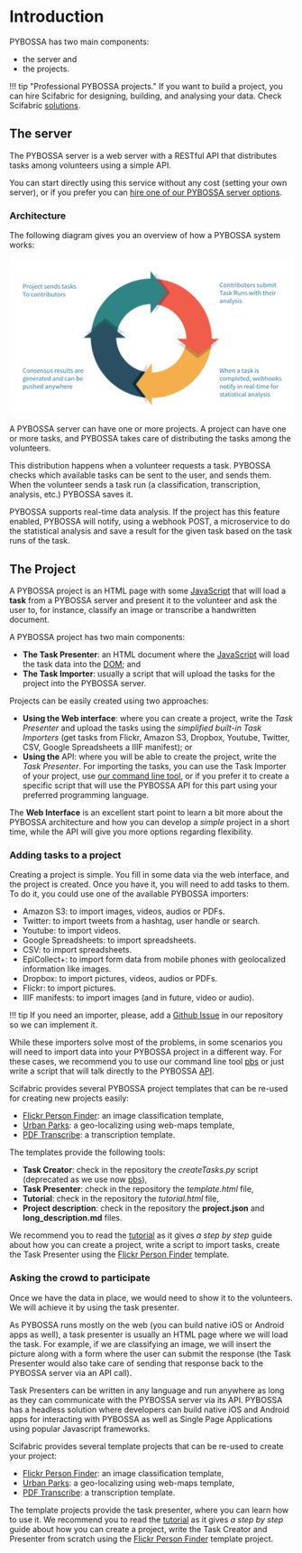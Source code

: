 # Introduction

PYBOSSA has two main components:

- the server and
- the projects.

!!! tip "Professional PYBOSSA projects."
    If you want to build a project, you can hire Scifabric for designing,
    building, and analysing your data. Check Scifabric [solutions](https://scifabric.com/pricing/).

## The server

The PYBOSSA server is a web server with a RESTful API that
distributes tasks among volunteers using a simple API.

You can start directly using this service without any cost (setting your own server), or if you prefer you can [hire one of our PYBOSSA server options](https://scifabric.com/pricing/).

### Architecture

The following diagram gives you an overview of how a PYBOSSA system works:

![PYBOSSA overview](/images/overview.png)

A PYBOSSA server can have one or more projects. A project can have one or more tasks, and PYBOSSA takes care of distributing the tasks among the volunteers.

This distribution happens when a volunteer requests a task. PYBOSSA checks which available tasks can be sent to the user, and sends them. When the volunteer sends a task run (a classification, transcription, analysis, etc.) PYBOSSA saves it.

PYBOSSA supports real-time data analysis. If the project has this feature enabled, PYBOSSA will notify, using a webhook POST, a microservice to do the statistical analysis and save a result for the given task based on the task runs of the task.

## The Project

A PYBOSSA project is an HTML page with some [JavaScript](http://en.wikipedia.org/wiki/JavaScript) that will load a **task** from a PYBOSSA server and present it to the volunteer and ask
the user to, for instance, classify an image or transcribe a handwritten document.

A PYBOSSA project has two main components:

- **The Task Presenter**: an HTML document where the
  [JavaScript](http://en.wikipedia.org/wiki/JavaScript) will load the
  task data into the [DOM](http://en.wikipedia.org/wiki/Document_Object_Model); and
- **The Task Importer**: usually a script that will upload the tasks for the project into the PYBOSSA server.

Projects can be easily created using two approaches:

- **Using the Web interface**: where you can create a project, write
  the *Task Presenter* and upload the tasks using the *simplified
  built-in Task Importers* (get tasks from Flickr, Amazon S3, Dropbox, Youtube, Twitter, CSV, Google Spreadsheets a IIIF manifest); or
- **Using the** API: where you will be able to create the project,
  write the *Task Presenter*. For importing the tasks, you can use the Task  Importer of your project, use [our command line tool](pbs.md), or if you prefer it to create a specific script that will use the PYBOSSA API for this part using your preferred programming language.

The **Web Interface** is an excellent start point to learn a bit more about the PYBOSSA architecture and how you can develop a *simple* project in a short time, while the API will give you more options regarding flexibility.

### Adding tasks to a project
Creating a project is simple. You fill in some data via the web interface, and the project is created. Once you have it, you will need to add tasks to them. To do it, you could use one of the available PYBOSSA importers:

- Amazon S3: to import images, videos, audios or PDFs.
- Twitter: to import tweets from a hashtag, user handle or search.
- Youtube: to import videos.
- Google Spreadsheets: to import spreadsheets.
- CSV: to import spreadsheets.
- EpiCollect+: to import form data from mobile phones with geolocalized information like images.
- Dropbox: to import pictures, videos, audios or PDFs.
- Flickr: to import pictures.
- IIIF manifests: to import images (and in future, video or audio).

!!! tip
     If you need an importer, please, add a [Github Issue](https://github.com/Scifabric/pybossa) in our repository so we can implement it.

While these importers solve most of the problems, in some scenarios you will need to import data into your PYBOSSA project in a different way. For these cases, we recommend you to use our command line tool [pbs](pbs.md) or just write a script that will talk directly to the PYBOSSA [API](api.md).

Scifabric provides several PYBOSSA project templates that can be re-used for creating new projects easily:

- [Flickr Person Finder](https://github.com/Scifabric/app-flickrperson): an image classification template,
- [Urban Parks](https://github.com/Scifabric/app-geocoding): a geo-localizing using web-maps template,
- [PDF Transcribe](https://github.com/Scifabric/pdftranscribe): a transcription template.

The templates provide the following tools:

- **Task Creator**: check in the repository the *createTasks.py*
  script (deprecated as we use now [pbs](pbs.md)),
- **Task Presenter**: check in the repository the *template.html*
  file,
- **Tutorial**: check in the repository the *tutorial.html* file,
- **Project description**: check in the repository the **project.json**
  and **long_description.md** files.

We recommend you to read the [tutorial](tutorial.md) as it gives *a step by step* guide about how you can create a project, write a script to import tasks, create the Task Presenter using the [Flickr Person Finder](https://github.com/Scifabric/app-flickrperson) template.

### Asking the crowd to participate
Once we have the data in place, we would need to show it to the volunteers. We will achieve it by using the task presenter.

As PYBOSSA runs mostly on the web (you can build native iOS or Android apps as well), a task presenter is usually an HTML page where we will load the task. For example, if we are classifying an image,  we will insert the picture along with a form where the user can submit the response (the Task Presenter would also take care of sending that response back to the PYBOSSA server via an API call).

Task Presenters can be written in any language and run anywhere as long as they can communicate with the PYBOSSA server via its API. PYBOSSA has a headless solution where developers can build native iOS and Android apps for interacting with PYBOSSA as well as Single Page Applications using popular Javascript frameworks.

Scifabric provides several template projects that can be re-used to create your project:

- [Flickr Person   Finder](https://github.com/Scifabric/app-flickrperson): an image classification template,
- [Urban Parks](https://github.com/Scifabric/app-geocoding): a
  geo-localizing using web-maps template,
- [PDF Transcribe](https://github.com/Scifabric/pdftranscribe): a
  transcription template.

The template projects provide the task presenter, where you can learn how to use it. We recommend you to read the [tutorial](tutorial.md) as it gives *a step by step* guide about how you can create a project, write the Task Creator and Presenter from scratch using the [Flickr Person Finder](https://github.com/Scifabric/app-flickrperson) template project.


